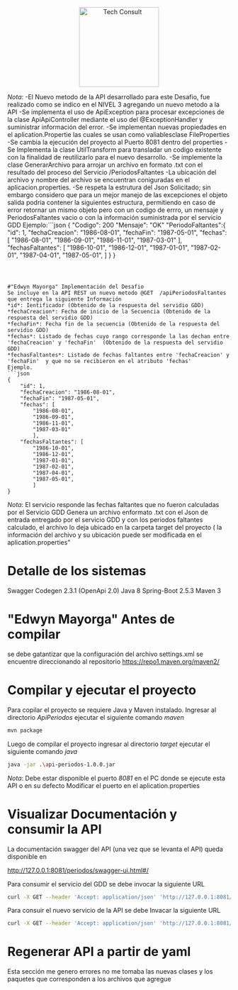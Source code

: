 <p align="center">
  <img src="LogoTC.jpg" width="180" title="Tech Consult">
</p>

*Nota*: 
-El Nuevo metodo de la API desarrollado para este Desafio, fue realizado como se indico en el NIVEL 3 agregando un nuevo metodo a la API
-Se implementa el uso de ApiException para procesar excepciones de la clase ApiApiController mediante el uso del @ExceptionHandler y suministrar información del error.
-Se implementan nuevas propiedades en el aplication.Propertie las cuales se usan como valiablesclase FileProperties
-Se cambia la ejecución del proyecto al Puerto 8081 dentro del properties
-Se Implementa la clase UtilTransform para transladar un codigo existente con la finalidad de reutilizarlo para el nuevo desarrollo.
-Se implemente la clase GenerarArchivo para arrojar un archivo en formato .txt con el resultado del proceso del Servicio /PeriodosFaltantes
-La ubicación del archivo y nombre del archivo se encuentran coniguradas en el aplicacion.properties.
-Se respeta la estrutura del Json Solicitado; sin embargo considero que para un mejor manejo de las excepciones el objeto salida podria contener la siguientes estructura, permitiendo en caso de error retornar un mismo objeto pero con un codigo de errro, un mensaje y PeriodosFaltantes vacio o con la información suministrada por el servicio GDD
Ejemplo:```json
{	"Codigo": 200
	"Mensaje": "OK"
	"PeriodoFaltantes":{
		"id": 1,
		"fechaCreacion": "1986-08-01",
		"fechaFin": "1987-05-01",
		"fechas": [
			"1986-08-01",
			"1986-09-01",
			"1986-11-01",
			"1987-03-01"
			],
		"fechasFaltantes": [
			"1986-10-01",
			"1986-12-01",
			"1987-01-01",
			"1987-02-01",
			"1987-04-01",
			"1987-05-01",
			]
		}
}
```



#"Edwyn Mayorga" Implementación del Desafio
Se incluye en la API REST un nuevo metodo @GET  /apiPeriodosFaltantes que entrega la siguiente Información
*id*: Ientificador (Obtenido de la respuesta del servidio GDD)
*fechaCreacion*: Fecha de inicio de la Secuencia (Obtenido de la respuesta del servidio GDD)
*fechaFin*: Fecha fin de la secuencia (Obtenido de la respuesta del servidio GDD)
*fechas*: Listado de fechas cuyo rango corresponde la las dechan entre 'fechaCreacion' y 'fechaFin'  (Obtenido de la respuesta del servidio GDD)
*fechasFaltantes*: Listado de fechas faltantes entre 'fechaCreacion' y 'fechaFin'  y que no se recibieron en el atributo 'fechas' 
Ejemplo.
```json
{
    "id": 1,
    "fechaCreacion": "1986-08-01",
    "fechaFin": "1987-05-01",
    "fechas": [
        "1986-08-01",
        "1986-09-01",
        "1986-11-01",
        "1987-03-01"
		],
    "fechasFaltantes": [
        "1986-10-01",
        "1986-12-01",
		"1987-01-01",
		"1987-02-01",
		"1987-04-01",
		"1987-05-01",
		]
}
```
*Nota*: 
El servicio responde las fechas faltantes que no fueron calculadas por el Servicio GDD
Genera un archivo enformato .txt con el Json de entrada entregado por el servicio GDD y con los periodos faltantes calculado, el archivo lo deja ubicado en la carpeta target del proyecto ( la información del archivo y su ubicación puede ser modificada en el aplication.properties"


# Detalle de los sistemas

Swagger Codegen 2.3.1 (OpenApi 2.0)
Java 8
Spring-Boot 2.5.3
Maven 3

# "Edwyn Mayorga" Antes de compilar 
se debe gatantizar que la configuración del archivo settings.xml se encuentre direccionando al repositorio https://repo1.maven.org/maven2/

# Compilar y ejecutar el proyecto

Para copilar el proyecto se requiere Java y Maven instalado.
Ingresar al directorio *ApiPeriodos* ejecutar el siguiente comando *maven*

```bash
mvn package
```

Luego de compilar el proyecto ingresar al directorio *target* ejecutar el siguiente comando *java*

```bash
java -jar .\api-periodos-1.0.0.jar
```
*Nota*:
Debe estar disponible el puerto *8081* en el PC donde se ejecute esta API o en su defecto Modificar el puerto en el aplication.properties

# Visualizar Documentación y consumir la API

La documentación swagger del API (una vez que se levanta el API) queda disponible en

http://127.0.0.1:8081/periodos/swagger-ui.html#/

Para consumir el servicio del GDD se debe invocar la siguiente URL

```bash
curl -X GET --header 'Accept: application/json' 'http://127.0.0.1:8081/periodos/api'
```

Para consuir el nuevo servicio de la API se debe Invacar la siguiente URL
```bash
curl -X GET --header 'Accept: application/json' 'http://127.0.0.1:8081/periodos/apiPeriodosFaltantes'
```

# Regenerar API a partir de yaml
Esta sección me genero errores no me tomaba las nuevas clases y los paquetes que corresponden a los archivos que agregue